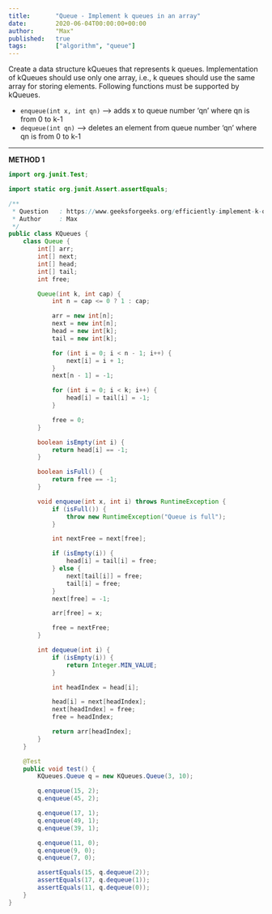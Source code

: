 ```yaml
---
title:       "Queue - Implement k queues in an array"
date:        2020-06-04T00:00:00+00:00
author:      "Max"
published:   true
tags:        ["algorithm", "queue"]
---
```


Create a data structure kQueues that represents k queues. Implementation of kQueues should use only one array, i.e., k queues should use the same array for storing elements. Following functions must be supported by kQueues.

- `enqueue(int x, int qn)` –> adds x to queue number ‘qn’ where qn is from 0 to k-1
- `dequeue(int qn)` –> deletes an element from queue number ‘qn’ where qn is from 0 to k-1

---

**METHOD 1**

```java
import org.junit.Test;

import static org.junit.Assert.assertEquals;

/**
 * Question   : https://www.geeksforgeeks.org/efficiently-implement-k-queues-single-array/
 * Author     : Max
 */
public class KQueues {
    class Queue {
        int[] arr;
        int[] next;
        int[] head;
        int[] tail;
        int free;

        Queue(int k, int cap) {
            int n = cap <= 0 ? 1 : cap;

            arr = new int[n];
            next = new int[n];
            head = new int[k];
            tail = new int[k];

            for (int i = 0; i < n - 1; i++) {
                next[i] = i + 1;
            }
            next[n - 1] = -1;

            for (int i = 0; i < k; i++) {
                head[i] = tail[i] = -1;
            }

            free = 0;
        }

        boolean isEmpty(int i) {
            return head[i] == -1;
        }

        boolean isFull() {
            return free == -1;
        }

        void enqueue(int x, int i) throws RuntimeException {
            if (isFull()) {
                throw new RuntimeException("Queue is full");
            }

            int nextFree = next[free];

            if (isEmpty(i)) {
                head[i] = tail[i] = free;
            } else {
                next[tail[i]] = free;
                tail[i] = free;
            }
            next[free] = -1;

            arr[free] = x;

            free = nextFree;
        }

        int dequeue(int i) {
            if (isEmpty(i)) {
                return Integer.MIN_VALUE;
            }

            int headIndex = head[i];

            head[i] = next[headIndex];
            next[headIndex] = free;
            free = headIndex;

            return arr[headIndex];
        }
    }

    @Test
    public void test() {
        KQueues.Queue q = new KQueues.Queue(3, 10);

        q.enqueue(15, 2);
        q.enqueue(45, 2);

        q.enqueue(17, 1);
        q.enqueue(49, 1);
        q.enqueue(39, 1);

        q.enqueue(11, 0);
        q.enqueue(9, 0);
        q.enqueue(7, 0);

        assertEquals(15, q.dequeue(2));
        assertEquals(17, q.dequeue(1));
        assertEquals(11, q.dequeue(0));
    }
}
```
